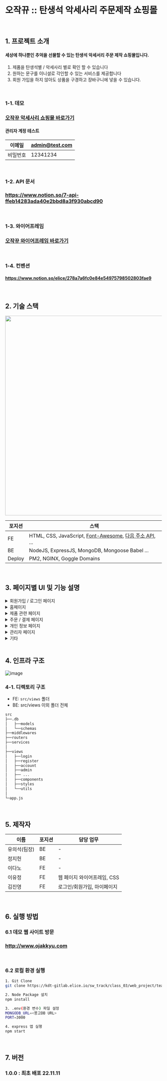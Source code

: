 # 오작뀨 :: 탄생석 악세사리 주문제작 쇼핑몰

<div>

</div>

<br />

## 1. 프로젝트 소개

#### 세상에 하나뿐인 추억을 선물할 수 있는 탄생석 악세서리 주문 제작 쇼핑몰입니다.

1. 제품을 탄생석별 / 악세사리 별로 확인 할 수 있습니다
2. 원하는 문구를 이니셜로 각인할 수 있는 서비스를 제공합니다
3. 회원 가입을 하지 않아도 상품을 구경하고 장바구니에 넣을 수 있습니다.

<br />

### 1-1. 데모

### [오작뀨 악세사리 쇼핑몰 바로가기](http://www.ojakkyu.com/)

#### 관리자 계정 테스트

| 이메일   | admin@test.com |
| -------- | -------------- |
| 비밀번호 | 12341234       |

<br />

### 1-2. API 문서

### https://www.notion.so/7-api-ffeb14283ada40e2bbd8a3f930abcd90

<br>

### 1-3. 와이어프레임

### [오작뀨 와이어프레임 바로가기](https://kdt-gitlab.elice.io/sw_track/class_03/web_project/team7/ojakkyu/uploads/5c1666b0cdc453c648f8246fe4c8ffbc/7%ED%8C%80_%EC%98%A4%EC%9E%91%EB%80%A8_%EC%99%80%EC%9D%B4%EC%96%B4%ED%94%84%EB%A0%88%EC%9E%84.png)

<br>

### 1-4. 컨벤션

#### https://www.notion.so/elice/278a7a6fc0e84e54975798502803fae9

<br>

## 2. 기술 스택

<img src="https://kdt-gitlab.elice.io/sw_track/class_03/web_project/team7/ojakkyu/uploads/3f0935427734d2d6a6102f089a7c5693/tech_stack.png" width="640" />

<br>

| 포지션 | 스택                                                                                                                      |
| ------ | ------------------------------------------------------------------------------------------------------------------------- |
| FE     | HTML, CSS, JavaScript, [Font-Awesome](https://fontawesome.com), [다음 주소 API](https://postcode.map.daum.net/guide), ... |
| BE     | NodeJS, ExpressJS, MongoDB, Mongoose Babel ...                                                                            |
| Deploy | PM2, NGINX, Goggle Domains                                                                                                |

<br>

## 3. 페이지별 UI 및 기능 설명

<details><summary>회원가입 / 로그인 페이지</summary>

![image](https://kdt-gitlab.elice.io/sw_track/class_03/web_project/team7/ojakkyu/uploads/cd543580b46caa2397655257187e47ef/%E1%84%92%E1%85%AC%E1%84%8B%E1%85%AF%E1%86%AB%E1%84%80%E1%85%A1%E1%84%8B%E1%85%B5%E1%86%B8_%E1%84%85%E1%85%A9%E1%84%80%E1%85%B3%E1%84%8B%E1%85%B5%E1%86%AB.png)

</details>
<details><summary>홈페이지</summary>

|                                                                                                                                       |
| :-----------------------------------------------------------------------------------------------------------------------------------: |
| ![image](https://kdt-gitlab.elice.io/sw_track/class_03/web_project/team7/ojakkyu/uploads/0495077ed3fc35961f4ea223f0cb4c44/home_1.png) |
|                                                              홈페이지 ⓵                                                               |
| ![image](https://kdt-gitlab.elice.io/sw_track/class_03/web_project/team7/ojakkyu/uploads/cc89ec2f496796a92134bd75402ecf2a/home_2.png) |
|                                                              홈페이지 ⓶                                                               |

</details>
<details><summary>제품 관련 페이지</summary>

|                                                                                                                                               |
| :-------------------------------------------------------------------------------------------------------------------------------------------: |
|  ![image](https://kdt-gitlab.elice.io/sw_track/class_03/web_project/team7/ojakkyu/uploads/6705cb9285460a3be6a7eefd86101ba9/product_list.png)  |
|                                                              제품 리스트 페이지                                                               |
| ![image](https://kdt-gitlab.elice.io/sw_track/class_03/web_project/team7/ojakkyu/uploads/74cabf4819b970cce7d10fa686779b97/product_detail.png) |
|                                                               제품 상세 페이지                                                                |
|      ![image](https://kdt-gitlab.elice.io/sw_track/class_03/web_project/team7/ojakkyu/uploads/48f3fac53d45d0f040c44d70c09535ad/cart.png)      |
|                                                                장바구니 페이지                                                                |

</details>
<details><summary>주문 / 결제 페이지</summary>

|                                                                                                                                      |
| :----------------------------------------------------------------------------------------------------------------------------------: |
| ![image](https://kdt-gitlab.elice.io/sw_track/class_03/web_project/team7/ojakkyu/uploads/1ce9a92334d7ba6c8b8a04d6f2655b34/order.png) |
|                                                             주문 페이지                                                              |

</details>
<details><summary>개인 정보 페이지</summary>

|                                                                                                                                                                                                                                                                                   |
| :-------------------------------------------------------------------------------------------------------------------------------------------------------------------------------------------------------------------------------------------------------------------------------: |
|                                                                       ![image](https://kdt-gitlab.elice.io/sw_track/class_03/web_project/team7/ojakkyu/uploads/44ba128e9e7b1cc6e33222377906faeb/mypage.png)                                                                       |
|                                                                                                                                 개인 페이지 메인                                                                                                                                  |
| ![image](https://kdt-gitlab.elice.io/sw_track/class_03/web_project/team7/ojakkyu/uploads/22c8dbe9f6a36ef7ae32371624452884/%E1%84%89%E1%85%B3%E1%84%8F%E1%85%B3%E1%84%85%E1%85%B5%E1%86%AB%E1%84%89%E1%85%A3%E1%86%BA_2022-11-15_%E1%84%8B%E1%85%A9%E1%84%92%E1%85%AE_6.46.14.png) |
|                                                                                                                                     주문 조회                                                                                                                                     |
| ![image](https://kdt-gitlab.elice.io/sw_track/class_03/web_project/team7/ojakkyu/uploads/df11346661a345ab3fae1e9f7c6d4adf/%E1%84%89%E1%85%B3%E1%84%8F%E1%85%B3%E1%84%85%E1%85%B5%E1%86%AB%E1%84%89%E1%85%A3%E1%86%BA_2022-11-15_%E1%84%8B%E1%85%A9%E1%84%92%E1%85%AE_6.46.19.png) |
|                                                                                                                               개인정보 조회 / 수정                                                                                                                                |
| ![image](https://kdt-gitlab.elice.io/sw_track/class_03/web_project/team7/ojakkyu/uploads/bf27be038f2b47f43ab0e45943072a8f/%E1%84%89%E1%85%B3%E1%84%8F%E1%85%B3%E1%84%85%E1%85%B5%E1%86%AB%E1%84%89%E1%85%A3%E1%86%BA_2022-11-15_%E1%84%8B%E1%85%A9%E1%84%92%E1%85%AE_6.46.24.png) |
|                                                                                                                                     회원 탈퇴                                                                                                                                     |

</details>
<details><summary>관리자 페이지</summary>

|                                                                                                                                                                                                                                                                                   |
| :-------------------------------------------------------------------------------------------------------------------------------------------------------------------------------------------------------------------------------------------------------------------------------: |
| ![image](https://kdt-gitlab.elice.io/sw_track/class_03/web_project/team7/ojakkyu/uploads/ab3a3ebcc922552d7f3278b1d0059f28/%E1%84%89%E1%85%B3%E1%84%8F%E1%85%B3%E1%84%85%E1%85%B5%E1%86%AB%E1%84%89%E1%85%A3%E1%86%BA_2022-11-15_%E1%84%8B%E1%85%A9%E1%84%92%E1%85%AE_6.46.30.png) |
|                                                                                                                                관리자 페이지 메인                                                                                                                                 |
| ![image](https://kdt-gitlab.elice.io/sw_track/class_03/web_project/team7/ojakkyu/uploads/143e5b1e80dd40014ec6883d8596e263/%E1%84%89%E1%85%B3%E1%84%8F%E1%85%B3%E1%84%85%E1%85%B5%E1%86%AB%E1%84%89%E1%85%A3%E1%86%BA_2022-11-15_%E1%84%8B%E1%85%A9%E1%84%92%E1%85%AE_6.46.36.png) |
|                                                                                                                                     상품 추가                                                                                                                                     |
| ![image](https://kdt-gitlab.elice.io/sw_track/class_03/web_project/team7/ojakkyu/uploads/843746212ec8fbf0b32a640165fb364e/%E1%84%89%E1%85%B3%E1%84%8F%E1%85%B3%E1%84%85%E1%85%B5%E1%86%AB%E1%84%89%E1%85%A3%E1%86%BA_2022-11-15_%E1%84%8B%E1%85%A9%E1%84%92%E1%85%AE_6.46.40.png) |
|                                                                                                                                 상품 수정 / 삭제                                                                                                                                  |

</details>
<details><summary>기타</summary>

|                                                                                                                                                                                                                                                                                   |
| :-------------------------------------------------------------------------------------------------------------------------------------------------------------------------------------------------------------------------------------------------------------------------------: |
| ![image](https://kdt-gitlab.elice.io/sw_track/class_03/web_project/team7/ojakkyu/uploads/d69f5fbd84698000190d377dff7432a9/%E1%84%89%E1%85%B3%E1%84%8F%E1%85%B3%E1%84%85%E1%85%B5%E1%86%AB%E1%84%89%E1%85%A3%E1%86%BA_2022-11-15_%E1%84%8B%E1%85%A9%E1%84%92%E1%85%AE_6.46.46.png) |
|                                                                                                                                    404 페이지                                                                                                                                     |

</details>

<br />

## 4. 인프라 구조

![image](https://i.ibb.co/9tGxmx0/image.png)<br />

### 4-1. 디렉토리 구조

- FE: `src/views` 폴더
- BE: src/views 이외 폴더 전체

```bash
src
├──.db
│	├──models
│	└──schemas
├──middlewares
├──routers
├──services
│
├──views
│	├──login
│	├──register
│	├──account
│	├──admin
│	├── ...
│	├──components
│	├──styles
│	└──utils
│
└─app.js
```

<br />

## 5. 제작자

| 이름         | 포지션 | 담당 업무                   |
| ------------ | ------ | --------------------------- |
| 유의석(팀장) | BE     | -                           |
| 정지헌       | BE     | -                           |
| 이다노       | FE     | -                           |
| 이유정       | FE     | 웹 페이지 와이어프레임, CSS |
| 김진영       | FE     | 로그인/회원가입, 마이페이지 |

<br />

## 6. 실행 방법

### 6.1 데모 웹 사이트 방문

### http://www.ojakkyu.com

<br />

### 6.2 로컬 환경 실행

```bash
1. Git Clone
git clone https://kdt-gitlab.elice.io/sw_track/class_03/web_project/team7/ojakkyu.git

2. Node Package 설치
npm install

3. .env(환경 변수) 파일 설정
MONGODB_URL=<몽고DB URL>
PORT=3000

4. express 앱 실행
npm start
```

<br>

## 7. 버전

### 1.0.0 : 최초 배포 22.11.11
